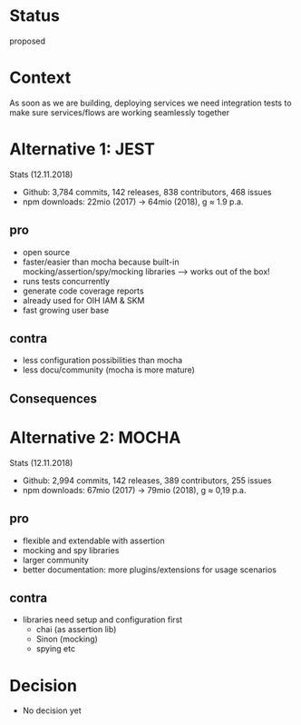 # Status
proposed

# Context

As soon as we are building, deploying services we need integration tests to make sure services/flows are working seamlessly together   

# Alternative 1: JEST
Stats (12.11.2018)
- Github: 3,784 commits, 142 releases, 838 contributors, 468 issues
- npm downloads: 22mio (2017) -> 64mio (2018), g ≈ 1.9 p.a.

## pro 
- open source 
- faster/easier than mocha because built-in mocking/assertion/spy/mocking libraries --> works out of the box!
- runs tests concurrently
- generate code coverage reports
- already used for OIH IAM & SKM
- fast growing user base

## contra 
- less configuration possibilities than mocha
- less docu/community (mocha is more mature)

## Consequences


# Alternative 2: MOCHA
Stats (12.11.2018)
- Github: 2,994 commits, 142 releases, 389 contributors, 255 issues
- npm downloads: 67mio (2017) -> 79mio (2018), g ≈ 0,19 p.a.

## pro
- flexible and extendable with assertion
- mocking and spy libraries
- larger community 
- better documentation: more plugins/extensions for usage scenarios

## contra
- libraries need setup and configuration first
   - chai (as assertion lib)
   - Sinon (mocking)
   - spying etc

# Decision
- No decision yet
